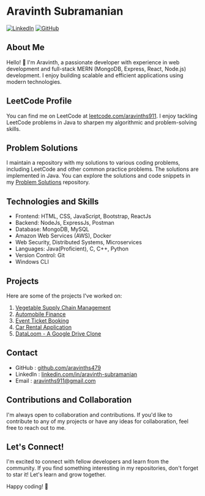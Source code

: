 # Aravinth Subramanian

[![LinkedIn](https://img.shields.io/badge/LinkedIn-AravinthSubramanian-blue?style=flat-square&logo=linkedin)](https://www.linkedin.com/in/aravinth-subramanian/)
[![GitHub](https://img.shields.io/badge/GitHub-aravinths479-black?style=flat-square&logo=github)](https://github.com/aravinths479)

## About Me

Hello! 👋 I'm Aravinth, a passionate developer with experience in web development and full-stack MERN (MongoDB, Express, React, Node.js) development. I enjoy building scalable and efficient applications using modern technologies.

## LeetCode Profile

You can find me on LeetCode at [leetcode.com/aravinths911](https://leetcode.com/aravinths911). I enjoy tackling LeetCode problems in Java to sharpen my algorithmic and problem-solving skills.

## Problem Solutions

I maintain a repository with my solutions to various coding problems, including LeetCode and other common practice problems. The solutions are implemented in Java. You can explore the solutions and code snippets in my [Problem Solutions](https://github.com/aravinths479/coding-Java) repository.

## Technologies and Skills

- Frontend: HTML, CSS, JavaScript, Bootstrap, ReactJs
- Backend: NodeJs, ExpressJs, Postman
- Database: MongoDB, MySQL
- Amazon Web Services (AWS), Docker
- Web Security, Distributed Systems, Microservices
- Languages: Java(Proficient), C, C++, Python
- Version Control: Git
- Windows CLI


## Projects

Here are some of the projects I've worked on:

1. [Vegetable Supply Chain Management](https://github.com/aravinths479/Vegetable-Supply-Chain-Management)
2. [Automobile Finance](https://github.com/aravinths479/AutoMobileFinance-2)
3. [Event Ticket Booking](https://github.com/aravinths479/Event-Ticket-Booking)
4. [Car Rental Application](https://github.com/aravinths479/Car-Rental-Mern)
5. [DataLoom - A Google Drive Clone](https://github.com/aravinths479/Data-Loom)
   

## Contact

- GitHub   : [github.com/aravinths479](https://github.com/aravinths479)
- LinkedIn : [linkedin.com/in/aravinth-subramanian](https://www.linkedin.com/in/aravinth-subramanian/)
- Email    : aravinths911@gmail.com

## Contributions and Collaboration

I'm always open to collaboration and contributions. If you'd like to contribute to any of my projects or have any ideas for collaboration, feel free to reach out to me.

## Let's Connect!

I'm excited to connect with fellow developers and learn from the community. If you find something interesting in my repositories, don't forget to star it! Let's learn and grow together.


Happy coding! 🚀
